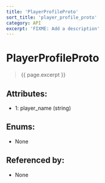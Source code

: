 ```yaml
---
title: 'PlayerProfileProto'
sort_title: 'player_profile_proto'
category: API
excerpt: 'FIXME: Add a description'
---
```


[comment]: <> (THIS PART IS GENERATED - AKA DON'T EDIT THIS PART MANUALLY)

# PlayerProfileProto

> {{ page.excerpt }}

## Attributes:

- 1: player_name (string)

## Enums:

- None

## Referenced by:

- None

[comment]: <> (YOU CAN EDIT AFTER THIS)
